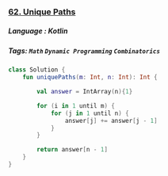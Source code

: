 ### [62. Unique Paths](https://leetcode.com/problems/unique-paths/description/?envType=study-plan&id=level-1)

##### Language : Kotlin

##### Tags: `Math` `Dynamic Programming` `Combinatorics`

```kotlin
class Solution {
    fun uniquePaths(m: Int, n: Int): Int {

        val answer = IntArray(n){1}

        for (i in 1 until m) {
            for (j in 1 until n) {
                answer[j] += answer[j - 1]
            }
        }

        return answer[n - 1]
    }
}
```

